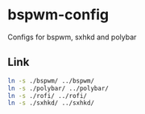 # bspwm-config
Configs for bspwm, sxhkd and polybar

## Link
```sh
ln -s ./bspwm/ ../bspwm/
ln -s ./polybar/ ../polybar/
ln -s ./rofi/ ../rofi/
ln -s ./sxhkd/ ../sxhkd/
```
